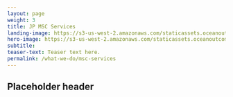 ```yaml
---
layout: page 
weight: 3
title: JP MSC Services
landing-image: https://s3-us-west-2.amazonaws.com/staticassets.oceanoutcomes.org/rollover+images/vision-and-mission-hover.jpg
hero-image: https://s3-us-west-2.amazonaws.com/staticassets.oceanoutcomes.org/hero+photos/japanesefisherieshero.jpg
subtitle: 
teaser-text: Teaser text here.
permalink: /what-we-do/msc-services
---
```


<h2>Placeholder header</h2>
